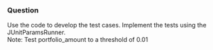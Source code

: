 ### Question

Use the code to develop the test cases. Implement the tests using the JUnitParamsRunner.<br/> 
Note: Test portfolio_amount to a threshold of 0.01
